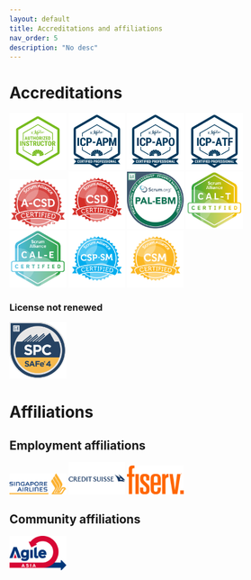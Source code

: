 ```yaml
---
layout: default
title: Accreditations and affiliations
nav_order: 5
description: "No desc"
---
```


# Accreditations
<img src="assets/Authorized Instructor.png" width="20%" height="20%"/>
<img src="assets/ICP-APM.png" width="20%" height="20%"/>
<img src="assets/ICP-APO.png" width="20%" height="20%"/>
<img src="assets/ICP-ATF.png" width="20%" height="20%"/>
<img src="assets/seal-advcsd.png" width="20%" height="20%"/>
<img src="assets/seal-csd.png" width="20%" height="20%"/>
<img src="assets/image-3.png" width="20%" height="20%"/>
<img src="assets/seal-calt.png" width="20%" height="20%"/>
<img src="assets/seal-caless.png" width="20%" height="20%"/>
<img src="assets/seal-cspsm.png" width="20%" height="20%"/>
<img src="assets/seal-csm.png" width="20%" height="20%"/>


### License not renewed
<img src="assets/cert_mark_SPC_badge.png" width="20%" height="20%"/>


# Affiliations

## Employment affiliations
<img src="assets/Singapore_Airlines_Logo_2.svg.png" width="20%" height="20%"/>
<img src="assets/Credit-Suisse-logo.png" width="20%" height="20%"/>
<img src="assets/Fiserv_logo.svg.png" width="20%" height="20%"/>


## Community affiliations
<img src="assets/logo-2.svg" width="20%" height="20%"/>

